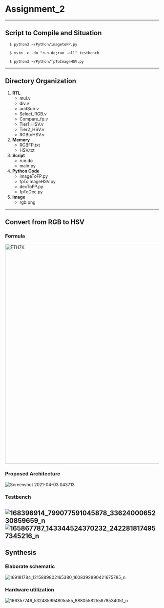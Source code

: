 # Assignment_2
---
## Script to Compile and Situation
```
  $ python3 ~/Python/imagetoFP.py
```
```
  $ vsim -c -do "run.do;run -all" testbench
```
```  
  $ python3 ~/Python/fpToImageHSV.py
```
---
## Directory Organization
1. **RTL**
   * mul.v
   * div.v
   * addSub.v
   * Select_RGB.v
   * Compare_fp.v
   * Tier1_HSV.v
   * Tier2_HSV.v
   * RGBtoHSV.v
2. **Memory**
   * RGBFP.txt
   * HSV.txt
3. **Script**
   * run.do
   * main.py
4. **Python Code**
   * imageToFP.py
   * fpToImageHSV.py
   * decToFP.py
   * fpToDec.py
5. **Image**
   * rgb.png
---
## Convert from RGB to HSV
### Formula

<img width="718" alt="FTH7K" src="https://user-images.githubusercontent.com/74291056/113453326-f59ccd80-942f-11eb-9276-01b9b9680abe.png" width="100">

### Proposed Architecture

![Screenshot 2021-04-03 043713](https://user-images.githubusercontent.com/74291056/113456240-e4a38a80-9436-11eb-99e7-15f8b1fc0bbd.png)

### Testbench
![168396914_799077591045878_3362400065230859659_n](https://user-images.githubusercontent.com/74291056/113886540-f5635000-97ea-11eb-9ea9-d7a4ac789fca.png)
![165867787_143344524370232_2422818174957345216_n](https://user-images.githubusercontent.com/74291056/113886559-fb593100-97ea-11eb-99ca-16eded2ff6a2.png)
---
## Synthesis
### Elaborate schematic
![169181784_1215889802165380_1608392890421675785_n](https://user-images.githubusercontent.com/74291056/113887068-60148b80-97eb-11eb-9374-3ff93dc0aa85.png)
### Hardware utilization
![166357746_532485994805555_8880558255878534051_n](https://user-images.githubusercontent.com/74291056/113887215-81757780-97eb-11eb-8fbe-20f9bd16edd5.png)






